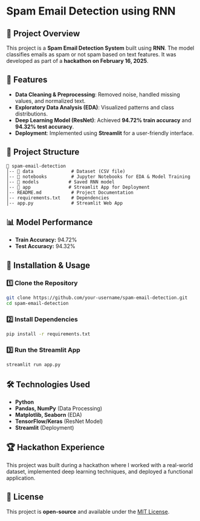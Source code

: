 # Spam Email Detection using RNN

## 🚀 Project Overview
This project is a **Spam Email Detection System** built using **RNN**. The model classifies emails as spam or not spam based on text features. It was developed as part of a **hackathon on February 16, 2025**.

## 📌 Features
- **Data Cleaning & Preprocessing**: Removed noise, handled missing values, and normalized text.
- **Exploratory Data Analysis (EDA)**: Visualized patterns and class distributions.
- **Deep Learning Model (ResNet)**: Achieved **94.72% train accuracy** and **94.32% test accuracy**.
- **Deployment**: Implemented using **Streamlit** for a user-friendly interface.

## 📂 Project Structure
```
📁 spam-email-detection
│-- 📂 data              # Dataset (CSV file)
│-- 📂 notebooks         # Jupyter Notebooks for EDA & Model Training
│-- 📂 models           # Saved RNN model
│-- 📂 app              # Streamlit App for Deployment
│-- README.md           # Project Documentation
│-- requirements.txt    # Dependencies
│-- app.py              # Streamlit Web App
```

## 📊 Model Performance
- **Train Accuracy:** 94.72%
- **Test Accuracy:** 94.32%

## 🚀 Installation & Usage
### 1️⃣ Clone the Repository
```bash
git clone https://github.com/your-username/spam-email-detection.git
cd spam-email-detection
```

### 2️⃣ Install Dependencies
```bash
pip install -r requirements.txt
```

### 3️⃣ Run the Streamlit App
```bash
streamlit run app.py
```

## 🛠 Technologies Used
- **Python**
- **Pandas, NumPy** (Data Processing)
- **Matplotlib, Seaborn** (EDA)
- **TensorFlow/Keras** (ResNet Model)
- **Streamlit** (Deployment)

## 🏆 Hackathon Experience
This project was built during a hackathon where I worked with a real-world dataset, implemented deep learning techniques, and deployed a functional application.

## 📜 License
This project is **open-source** and available under the [MIT License](LICENSE).
